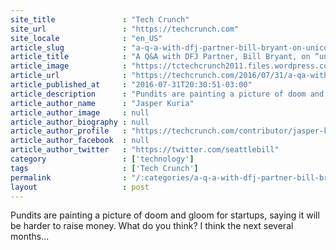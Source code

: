 ```yaml
---
site_title               : "Tech Crunch"
site_url                 : "https://techcrunch.com"
site_locale              : "en_US"
article_slug             : "a-q-a-with-dfj-partner-bill-bryant-on-unicorn-valuations-and-startup-investing"
article_title            : "A Q&A with DFJ Partner, Bill Bryant, on “unicorn” valuations and startup investing"
article_image            : "https://tctechcrunch2011.files.wordpress.com/2016/07/bryantbill5544-620x386.jpg?w=620&h=386&crop=1"
article_url              : "https://techcrunch.com/2016/07/31/a-qa-with-dfj-partner-bill-bryant-on-unicorn-valuations-and-startup-investing/"
article_published_at     : "2016-07-31T20:30:51-03:00"
article_description      : "Pundits are painting a picture of doom and gloom for startups, saying it will be harder to raise money. What do you think? I think the next several months..."
article_author_name      : "Jasper Kuria"
article_author_image     : null
article_author_biography : null
article_author_profile   : "https://techcrunch.com/contributor/jasper-kuria/"
article_author_facebook  : null
article_author_twitter   : "https://twitter.com/seattlebill"
category                 : ['technology']
tags                     : ['Tech Crunch']
permalink                : "/:categories/a-q-a-with-dfj-partner-bill-bryant-on-unicorn-valuations-and-startup-investing/"
layout                   : post
---
```


Pundits are painting a picture of doom and gloom for startups, saying it will be harder to raise money. What do you think? I think the next several months...
